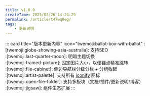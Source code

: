 ```yaml
---
title: v1.0.0
createTime: 2025/02/26 14:24:29
permalink: /article/t47wq0eg/
tags:
    - 更新说明
---
```


::: card title="版本更新内容" icon="twemoji:ballot-box-with-ballot"
:[twemoji:globe-showing-asia-australia]: 支持SEO  
:[twemoji:last-quarter-moon]: 明暗主题切换  
:[twemoji:framed-picture]: 固定图片大小，以便锚点精准跳转  
:[twemoji:file-cabinet]: 侧边导航栏分级分栏 + 分组收起  
:[twemoji:artist-palette]: 支持所有 [iconify](https://iconify.design/) 图标  
:[twemoji:open-file-folder]: 支持多板块（文档/插件/更新说明/博客）  
:[twemoji:jigsaw]: 组件生态扩展
:::

